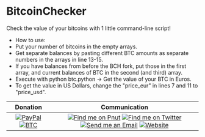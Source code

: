 # BitcoinChecker
Check the value of your bitcoins with 1 little command-line script!
* How to use:
* Put your number of bitcoins in the empty arrays.
* Get separate balances by pasting different BTC amounts as separate numbers in the arrays in line 13-15.
* If you have balances from before the BCH fork, put those in the first array, and current balances of BTC in the second (and third) array.
* Execute with python btc.python → Get the value of your BTC in Euros.
* To get the value in US Dollars, change the "price_eur" in lines 7 and 11 to "price_usd".

|Donation|Communication|
|:------:|:-----------:|
| [![PayPal](https://img.shields.io/badge/PayPal-Donate%20a%20beer-blue.svg)](https://www.paypal.me/davidetoldo) [![BTC](https://img.shields.io/badge/BTC-Donate%20Bitcoins%20\o/-yellow.svg)](unixb0y.github.io/dev/#contact) | [![Find me on Pnut](https://img.shields.io/badge/Pnut-unixb0y-yellowgreen.svg)](http://pnut.io/@unixb0y) [![Find me on Twitter](https://img.shields.io/badge/Twitter-unixb0y-00aced.svg)](https://twitter.com/unixb0y) [![Send me an Email](https://img.shields.io/badge/E--Mail-unixb0y-lightgrey.svg)](mailto:unixb0y@protonmail.com) [![Website](https://img.shields.io/badge/Web-unixb0y-red.svg)](http://unixb0y.github.io)|
